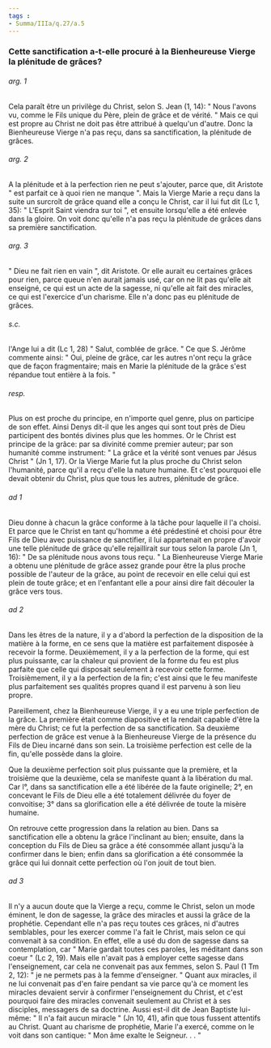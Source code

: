 ```yaml
---
tags : 
- Summa/IIIa/q.27/a.5
---
```


### Cette sanctification a-t-elle procuré à la Bienheureuse Vierge la plénitude de grâces?

###### arg. 1
Cela paraît être un privilège du Christ, selon S. Jean (1, 14): " Nous l'avons vu, comme le Fils unique du Père, plein de grâce et de vérité. " Mais ce qui est propre au Christ ne doit pas être attribué à quelqu'un d'autre. Donc la Bienheureuse Vierge n'a pas reçu, dans sa sanctification, la plénitude de grâces. 

###### arg. 2
A la plénitude et à la perfection rien ne peut s'ajouter, parce que, dit Aristote " est parfait ce à quoi rien ne manque ". Mais la Vierge Marie a reçu dans la suite un surcroît de grâce quand elle a conçu le Christ, car il lui fut dit (Lc 1, 35): " L'Esprit Saint viendra sur toi ", et ensuite lorsqu'elle a été enlevée dans la gloire. On voit donc qu'elle n'a pas reçu la plénitude de grâces dans sa première sanctification. 

###### arg. 3
" Dieu ne fait rien en vain ", dit Aristote. Or elle aurait eu certaines grâces pour rien, parce queue n'en aurait jamais usé, car on ne lit pas qu'elle ait enseigné, ce qui est un acte de la sagesse, ni qu'elle ait fait des miracles, ce qui est l'exercice d'un charisme. Elle n'a donc pas eu plénitude de grâces. 

###### s.c.
l'Ange lui a dit (Lc 1, 28) " Salut, comblée de grâce. " Ce que S. Jérôme commente ainsi: " Oui, pleine de grâce, car les autres n'ont reçu la grâce que de façon fragmentaire; mais en Marie la plénitude de la grâce s'est répandue tout entière à la fois. " 

###### resp.
Plus on est proche du principe, en n'importe quel genre, plus on participe de son effet. Ainsi Denys dit-il que les anges qui sont tout près de Dieu participent des bontés divines plus que les hommes. Or le Christ est principe de la grâce: par sa divinité comme premier auteur; par son humanité comme instrument: " La grâce et la vérité sont venues par Jésus Christ " (Jn 1, 17). Or la Vierge Marie fut la plus proche du Christ selon l'humanité, parce qu'il a reçu d'elle la nature humaine. Et c'est pourquoi elle devait obtenir du Christ, plus que tous les autres, plénitude de grâce. 

###### ad 1
Dieu donne à chacun la grâce conforme à la tâche pour laquelle il l'a choisi. Et parce que le Christ en tant qu'homme a été prédestiné et choisi pour être Fils de Dieu avec puissance de sanctifier, il lui appartenait en propre d'avoir une telle plénitude de grâce qu'elle rejaillirait sur tous selon la parole (Jn 1, 16): " De sa plénitude nous avons tous reçu. " La Bienheureuse Vierge Marie a obtenu une plénitude de grâce assez grande pour être la plus proche possible de l'auteur de la grâce, au point de recevoir en elle celui qui est plein de toute grâce; et en l'enfantant elle a pour ainsi dire fait découler la grâce vers tous. 

###### ad 2
Dans les êtres de la nature, il y a d'abord la perfection de la disposition de la matière à la forme, en ce sens que la matière est parfaitement disposée à recevoir la forme. Deuxièmement, il y a la perfection de la forme, qui est plus puissante, car la chaleur qui provient de la forme du feu est plus parfaite que celle qui disposait seulement à recevoir cette forme. Troisièmement, il y a la perfection de la fin; c'est ainsi que le feu manifeste plus parfaitement ses qualités propres quand il est parvenu à son lieu propre. 

Pareillement, chez la Bienheureuse Vierge, il y a eu une triple perfection de la grâce. La première était comme diapositive et la rendait capable d'être la mère du Christ; ce fut la perfection de sa sanctification. Sa deuxième perfection de grâce est venue à la Bienheureuse Vierge de la présence du Fils de Dieu incarné dans son sein. La troisième perfection est celle de la fin, qu'elle possède dans la gloire. 

Que la deuxième perfection soit plus puissante que la première, et la troisième que la deuxième, cela se manifeste quant à la libération du mal. Car l°, dans sa sanctification elle a été libérée de la faute originelle; 2°, en concevant le Fils de Dieu elle a été totalement délivrée du foyer de convoitise; 3° dans sa glorification elle a été délivrée de toute la misère humaine. 

On retrouve cette progression dans la relation au bien. Dans sa sanctification elle a obtenu la grâce l'inclinant au bien; ensuite, dans la conception du Fils de Dieu sa grâce a été consommée allant jusqu'à la confirmer dans le bien; enfin dans sa glorification a été consommée la grâce qui lui donnait cette perfection où l'on jouit de tout bien. 

###### ad 3
Il n'y a aucun doute que la Vierge a reçu, comme le Christ, selon un mode éminent, le don de sagesse, la grâce des miracles et aussi la grâce de la prophétie. Cependant elle n'a pas reçu toutes ces grâces, ni d'autres semblables, pour les exercer comme l'a fait le Christ, mais selon ce qui convenait à sa condition. En effet, elle a usé du don de sagesse dans sa contemplation, car " Marie gardait toutes ces paroles, les méditant dans son coeur " (Lc 2, 19). Mais elle n'avait pas à employer cette sagesse dans l'enseignement, car cela ne convenait pas aux femmes, selon S. Paul (1 Tm 2, 12): " je ne permets pas à la femme d'enseigner. " Quant aux miracles, il ne lui convenait pas d'en faire pendant sa vie parce qu'à ce moment les miracles devaient servir à confirmer l'enseignement du Christ, et c'est pourquoi faire des miracles convenait seulement au Christ et à ses disciples, messagers de sa doctrine. Aussi est-il dit de Jean Baptiste lui-même: " Il n'a fait aucun miracle " (Jn 10, 41), afin que tous fussent attentifs au Christ. Quant au charisme de prophétie, Marie l'a exercé, comme on le voit dans son cantique: " Mon âme exalte le Seigneur. . . " 


